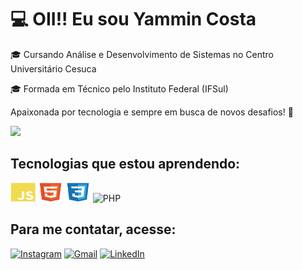 

<body>
  <div class="container">
    <div class="profile">
      <h1>💻 OII!! Eu sou Yammin Costa</h1>
      <p>🎓 Cursando Análise e Desenvolvimento de Sistemas no Centro Universitário Cesuca</p>
      <p>🎓 Formada em Técnico pelo Instituto Federal (IFSul)</p>
      <p>Apaixonada por tecnologia e sempre em busca de novos desafios! 🚀</p>
    </div>
    <div class="github-stats">
      <a href="https://github.com/YasminAssisCosta">
        <img src="https://github-readme-stats.vercel.app/api/top-langs/?username=YasminAssisCosta&layout=compact&langs_count=5&theme=dracula"/>
      </a>
    </div>
  </div>

  <div class="technologies">
    <h2>Tecnologias que estou aprendendo:</h2>
    <img src="https://raw.githubusercontent.com/devicons/devicon/master/icons/javascript/javascript-plain.svg" height="30" width="40" alt="Javascript">
    <img src="https://raw.githubusercontent.com/devicons/devicon/master/icons/html5/html5-original.svg" height="30" width="40" alt="HTML">
    <img src="https://raw.githubusercontent.com/devicons/devicon/master/icons/css3/css3-original.svg" height="30" width="40" alt="CSS">
    <img src="https://cdn.jsdelivr.net/gh/devicons/devicon/icons/php/php-original.svg" height="30" width="40" alt="PHP">
  </div>

  <div class="contact">
    <h2>Para me contatar, acesse:</h2>
    <a href="https://www.instagram.com/yasmi_assis/" target="_blank"><img src="https://img.shields.io/badge/-Instagram-%23E4405F?style=for-the-badge&logo=instagram&logoColor=white" alt="Instagram"></a>
    <a href="mailto:assisyasmin593@gmail.com"><img src="https://img.shields.io/badge/-Gmail-%23333?style=for-the-badge&logo=gmail&logoColor=white" alt="Gmail"></a>
    <a href="https://www.linkedin.com/in/yasmin-assis-47072920a/" target="_blank"><img src="https://img.shields.io/badge/-LinkedIn-%230077B5?style=for-the-badge&logo=linkedin&logoColor=white" alt="LinkedIn"></a>
  </div>

